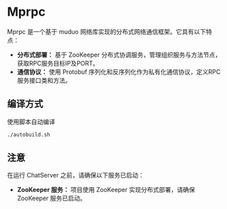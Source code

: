 # Mprpc

Mprpc 是一个基于 muduo 网络库实现的分布式网络通信框架。它具有以下特点：

- **分布式部署：** 基于 ZooKeeper 分布式协调服务，管理组织服务与方法节点，获取RPC服务目标IP及PORT。
- **通信协议：** 使用 Protobuf 序列化和反序列化作为私有化通信协议，定义RPC服务接口类和方法。

  
## 编译方式

使用脚本自动编译
```bash
./autobuild.sh
```


## 注意
在运行 ChatServer 之前，请确保以下服务已启动：
- **ZooKeeper 服务：** 项目使用 ZooKeeper 实现分布式部署，请确保 ZooKeeper 服务已启动。
